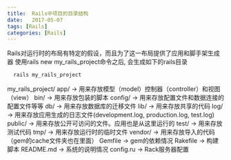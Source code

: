 ```yaml
---
title:  Rails中项目的目录结构
date:   2017-05-07
tags: [Rails]
categories: [Rails]
---
```


Rails对运行时的布局有特定的假设，而且为了这一布局提供了应用和脚手架生成器
使用rails new my_rails_project命令之后, 会生成如下的rails目录
```bash
  rails my_rails_project
```
my_rails_project/
  app/        -> 用来存放模型（model）控制器（controller）和视图（view）
  bin/        -> 用来存放包装的脚本
  config/     -> 用来存放配置文件和数据连接的配置文件等等
  db/         -> 用来存放数据库的迁移文件
  lib/        -> 用来存放共享的代码
  log/        -> 用来存放应用生成的日志文件(development.log, production.log, test.log)
  public/     -> 用来存放公开可访问的文件。应用也是从这里运行的
  test/       -> 用来存放测试代码
  tmp/        -> 用来存放运行时的临时文件
  vendor/     -> 用来存放导入的代码（gem的cache文件夹也在里面）
  Gemfile     -> gem的依赖情况
  Rakefile    -> 构建脚本
  README.md   -> 系统的说明情况
  config.ru   -> Rack服务器配置
